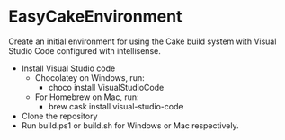 # EasyCakeEnvironment
Create an initial environment for using the Cake build system with Visual Studio Code configured with intellisense.

- Install Visual Studio code
  - Chocolatey on Windows, run: 
    - choco install VisualStudioCode
  - For Homebrew on Mac, run:
    - brew cask install visual-studio-code
- Clone the repository
- Run build.ps1 or build.sh for Windows or Mac respectively.
